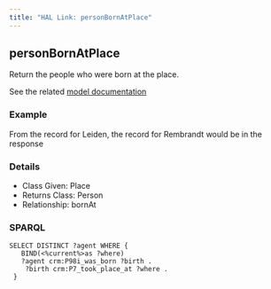 ```yaml
---
title: "HAL Link: personBornAtPlace"
---
```


## personBornAtPlace

Return the people who were born at the place.

See the related [model documentation](/model/actor/#birth-and-death-formation-and-dissolution)

### Example

From the record for Leiden, the record for Rembrandt would be in the response


### Details

* Class Given: Place
* Returns Class: Person
* Relationship: bornAt


### SPARQL
```
SELECT DISTINCT ?agent WHERE {
   BIND(<%current%>as ?where)
   ?agent crm:P98i_was_born ?birth .
    ?birth crm:P7_took_place_at ?where .
 }
```


